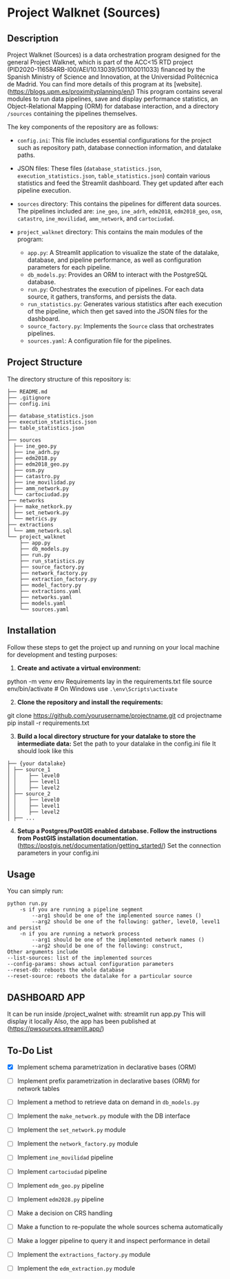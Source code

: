 # Project Walknet (Sources)

## Description
Project Walknet (Sources) is a data orchestration program designed for the general Project Walknet, which is part of the ACC<15 RTD project (PID2020-116584RB-I00/AEI/10.13039/501100011033) financed by the Spanish
Ministry of Science and Innovation, at the Universidad Politécnica de Madrid. You can find more details of this program at its [website].(https://blogs.upm.es/proximityplanning/en/)
This program contains several modules to run data pipelines, save and display performance statistics, an Object-Relational Mapping (ORM) for database interaction, and a directory `/sources` containing the pipelines themselves.

The key components of the repository are as follows:

- `config.ini`: This file includes essential configurations for the project such as repository path, database connection information, and datalake paths.

- JSON files: These files (`database_statistics.json`, `execution_statistics.json`, `table_statistics.json`) contain various statistics and feed the Streamlit dashboard. They get updated after each pipeline execution.

- `sources` directory: This contains the pipelines for different data sources. The pipelines included are: `ine_geo`, `ine_adrh`, `edm2018`, `edm2018_geo`, `osm`, `catastro`, `ine_movilidad`, `amm_network`, and `cartociudad`.

- `project_walknet` directory: This contains the main modules of the program:
    - `app.py`: A Streamlit application to visualize the state of the datalake, database, and pipeline performance, as well as configuration parameters for each pipeline.
    - `db_models.py`: Provides an ORM to interact with the PostgreSQL database.
    - `run.py`: Orchestrates the execution of pipelines. For each data source, it gathers, transforms, and persists the data.
    - `run_statistics.py`: Generates various statistics after each execution of the pipeline, which then get saved into the JSON files for the dashboard.
    - `source_factory.py`: Implements the `Source` class that orchestrates pipelines.
    - `sources.yaml`: A configuration file for the pipelines.

## Project Structure

The directory structure of this repository is:

```
├── README.md
├── .gitignore
├── config.ini
│
├── database_statistics.json
├── execution_statistics.json
├── table_statistics.json
│
├── sources
│ ├── ine_geo.py
│ ├── ine_adrh.py
│ ├── edm2018.py
│ ├── edm2018_geo.py
│ ├── osm.py
│ ├── catastro.py
│ ├── ine_movilidad.py
│ ├── amm_network.py
│ └── cartociudad.py
├── networks
│ ├── make_netkork.py
│ ├── set_network.py
│ └── metrics.py
├── extractions
│ └── amm_network.sql
└── project_walknet
    ├── app.py
    ├── db_models.py
    ├── run.py
    ├── run_statistics.py
    ├── source_factory.py
    ├── network_factory.py
    ├── extraction_factory.py
    ├── model_factory.py
    ├── extractions.yaml
    ├── networks.yaml
    ├── models.yaml
    └── sources.yaml
```
## Installation
Follow these steps to get the project up and running on your local machine for development and testing purposes:

1. **Create and activate a virtual environment:**

python -m venv env
Requirements lay in the requirements.txt file
source env/bin/activate  # On Windows use `.\env\Scripts\activate`

2. **Clone the repository and install the requirements:**

git clone https://github.com/yourusername/projectname.git
cd projectname
pip install -r requirements.txt

3. **Build a local directory structure for your datalake to store the intermediate data:**
 Set the path to your datalake in the config.ini file
 It should look like this
```
├── {your datalake}
│ ├── source_1
│ │    ├── level0
│ │    ├── level1
│ │    ├── level2
│ ├── source_2
│ │    ├── level0
│ │    ├── level1
│ │    ├── level2
│ ├── ...
```
4. **Setup a Postgres/PostGIS enabled database. Follow the instructions from PostGIS installation documentation.** 
(https://postgis.net/documentation/getting_started/)
Set the connection parameters in your config.ini

## Usage

You can simply run:
```
python run.py 
    -s if you are running a pipeline segment
        --arg1 should be one of the implemented source names ()
        --arg2 should be one of the following: gather, level0, level1 and persist
    -n if you are running a network process
        --arg1 should be one of the implemented network names ()
        --arg2 should be one of the following: construct, 
Other arguments include
--list-sources: list of the implemented sources
--config-params: shows actual configuration parameters
--reset-db: reboots the whole database
--reset-source: reboots the datalake for a particular source
```
## DASHBOARD APP

It can be run inside /project_walnet with:
streamlit run app.py
This will display it locally
Also, the app has been published at
(https://pwsources.streamlit.app/)

## To-Do List

- [x] Implement schema parametrization in declarative bases (ORM)
- [ ] Implement prefix parametrization in declarative bases (ORM) for network tables
- [ ] Implement a method to retrieve data on demand in `db_models.py`

- [ ] Implement the `make_network.py` module with the DB interface
- [ ] Implement the `set_network.py` module
- [ ] Implement the `network_factory.py` module

- [ ] Implement `ine_movilidad` pipeline
- [ ] Implement `cartociudad` pipeline
- [ ] Implement `edm_geo.py` pipeline
- [ ] Implement `edm2028.py` pipeline

- [ ] Make a decision on CRS handling
- [ ] Make a function to re-populate the whole sources schema automatically

- [ ] Make a logger pipeline to query it and inspect performance in detail


- [ ] Implement the `extractions_factory.py` module
- [ ] Implement the `edm_extraction.py` module


